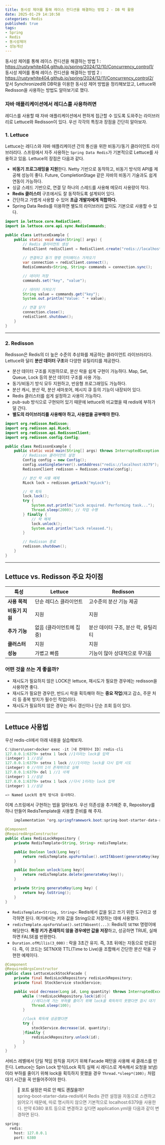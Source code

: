 ```yaml
---
title: 동시성 제어를 통해 레이스 컨디션을 해결하는 방법 2 - DB 락 활용       
date: 2025-01-29 14:10:58
categories: Redis        
published: true 
tags:
- Spring 
- Redis      
- 동시성제어   
- 성능개선       
---  
```



동시성 제어를 통해 레이스 컨디션을 해결하는 방법 1 :  
<https://rustywhite404.github.io/spring/2024/12/10/Concurrency_control1/>  
동시성 제어를 통해 레이스 컨디션을 해결하는 방법 2 :  
<https://rustywhite404.github.io/spring/2024/12/11/Concurrency_control2/>  
앞서 Synchronized와 DB락을 이용한 동시성 제어 방법을 정리해보았고, Lettuce와 Redisson을 사용하는 방법도 알아보기로 했다.   


### 자바 애플리케이션에서 레디스를 사용하려면

레디스를 사용할 때 자바 애플리케이션에서 편하게 접근할 수 있도록 도와주는 라이브러리로 Lettuce와 Redisson이 있다. 우선 각각의 특징과 장점을 간단히 알아보자. 

### 1. Lettuce

Lettuce는 레디스와 자바 애플리케이션 간의 통신을 위한 비동기/동기 클라이언트 라이브러리다. 스프링에서 자주 사용하는 `Spring Data Redis`가 기본적으로 Lettuce를 사용하고 있음. Lettuce의 장점은 다음과 같다. 

- **비동기 프로그래밍을 지원**한다. 
Netty 기반으로 동작하고, 비동기 방식의 API를 제공해 성능이 좋다. 
Future, CompletionStage 같은 자바의 비동기 기술과도 쉽게 연동이 가능하다.
- 싱글 스레드 기반으로, 연결 당 하나의 스레드를 사용해 메모리 사용량이 적다.
- **Redis 클러스터** 구조에서도 잘 동작하도록 설계되어 있다.
- 간단하고 가볍게 사용할 수 있어 **초급 개발자에게 적합하다.**
- Spring Data Redis를 이용하면 별도의 라이브러리 없이도 기본으로 사용할 수 있다.

```java
import io.lettuce.core.RedisClient;
import io.lettuce.core.api.sync.RedisCommands;

public class LettuceExample {
    public static void main(String[] args) {
        // Redis 클라이언트 생성
        RedisClient redisClient = RedisClient.create("redis://localhost:6379");
        
        // 연결하고 동기 명령 인터페이스 가져오기
        var connection = redisClient.connect();
        RedisCommands<String, String> commands = connection.sync();

        // 데이터 저장
        commands.set("key", "value");

        // 데이터 가져오기
        String value = commands.get("key");
        System.out.println("Value: " + value);

        // 연결 닫기
        connection.close();
        redisClient.shutdown();
    }
}
```

---

### 2. Redisson

Redisson은 Redis의 더 높은 수준의 추상화를 제공하는 클라이언트 라이브러리다. Lettuce와 달리 **분산 데이터 구조**와 다양한 유틸리티를 제공한다. 

- 분산 데이터 구조를 지원하므로, 분산 락을 쉽게 구현이 가능하다. 
Map, Set, Queue, Lock 등의 분산 데이터 구조를 사용 가능.
- 동기/비동기 방식 모두 지원하고, 반응형 프로그래밍도 가능하다.
- 분산 캐시, 분산 락, 분산 세마포어, 메시지 큐 등의 기능이 내장되어 있다.
- Redis 클러스터를 쉽게 설정하고 사용이 가능하다.
- pub-sub 방식으로 구현되어 있기 때문에 lettuce와 비교했을 때 redis에 부하가 덜 간다.
- **별도의 라이브러리를 사용해야 하고, 사용법을 공부해야 한다.**

```java
import org.redisson.Redisson;
import org.redisson.api.RLock;
import org.redisson.api.RedissonClient;
import org.redisson.config.Config;

public class RedissonExample {
    public static void main(String[] args) throws InterruptedException {
        // Redisson 클라이언트 설정
        Config config = new Config();
        config.useSingleServer().setAddress("redis://localhost:6379");
        RedissonClient redisson = Redisson.create(config);

        // 분산 락 사용 예제
        RLock lock = redisson.getLock("myLock");

        // 락 획득
        lock.lock();
        try {
            System.out.println("Lock acquired. Performing task...");
            Thread.sleep(2000); // 작업 수행
        } finally {
            // 락 해제
            lock.unlock();
            System.out.println("Lock released.");
        }

        // Redisson 종료
        redisson.shutdown();
    }
}

```

---

## **Lettuce vs. Redisson 주요 차이점**

| **특성** | **Lettuce** | **Redisson** |
| --- | --- | --- |
| **사용 목적** | 단순 레디스 클라이언트 | 고수준의 분산 기능 제공 |
| **비동기 지원** | 지원 | 지원 |
| **추가 기능** | 없음 (클라이언트에 집중) | 분산 데이터 구조, 분산 락, 유틸리티 |
| **클러스터** | 지원 | 지원 |
| **성능** | 가볍고 빠름 | 기능이 많아 상대적으로 무거움 |

### 어떤 것을 쓰는 게 좋을까?

- 재시도가 필요하지 않은 LOCK은 lettuce, 재시도가 필요한 경우에는 redisson을 사용하면 좋다.
- 재시도가 필요한 경우란, 반드시 락을 획득해야 하는 **중요 작업**(재고 감소, 주문 처리 등 중복 방지가 필수인 작업)이다.
- 재시도가 필요하지 않은 경우는 캐시 갱신이나 단순 조회 등이 있다.

---

## Lettuce 사용법

우선 redis-cli에서 아래 내용을 실습해보자. 

```java
C:\Users\user>docker exec -it [내 컨테이너 ID] redis-cli
127.0.0.1:6379> setnx 1 lock //1이라는 lock을 입력 
(integer) 1 //성공 
127.0.0.1:6379> setnx 1 lock ////1이라는 lock을 다시 입력 시도  
(integer) 0 //이미 1이 존재하므로 실패 
127.0.0.1:6379> del 1 //1 삭제 
(integer) 1 //성공 
127.0.0.1:6379> setnx 1 lock //다시 1이라는 lock 입력 
(integer) 1 //성공 

=> Named Lock의 동작 방식과 유사하다. 
```

이제 스프링에서 구현하는 법을 알아보자. 우선 의존성을 추가해준 후, Repository를 하나 만들어 RedisTemplate을 사용할 준비를 해 주자. 

```java
    implementation 'org.springframework.boot:spring-boot-starter-data-redis'
```

```java
@Component
@RequiredArgsConstructor
public class RedisLockRepository {
    private RedisTemplate<String, String> redisTemplate;

    public Boolean lock(Long key){
        return redisTemplate.opsForValue().setIfAbsent(generateKey(key), "lock", Duration.ofMillis(3_000));
    }

    public Boolean unlock(Long key){
        return redisTemplate.delete(generateKey(key));
    }

    private String generateKey(Long key) {
        return key.toString();
    }
}
```

- `RedisTemplate<String, String>`: Redis에서 값을 읽고 쓰기 위한 도구라고 생각하면 된다. 여기에서는 키와 값을 String으로 저장하는 데에 사용했다.
- `redisTemplate.opsForValue().setIfAbsent(...)`: Redis의 `SETNX` 명령어에 해당한다. **특정 키가 존재하지 않을 경우에만 값을 저장**하고, 성공하면 TRUE, 실패하면 FALSE를 반환한다.
- `Duration.ofMillis(3_000)` : 락을 3초간 유지. 즉, 3초 뒤에는 자동으로 만료된다. 
즉, 이 코드는 SETNX와 TTL(Time to Live)을 조합해서 간단한 분산 락을 구현한 예제이다.

```java
@Component
@RequiredArgsConstructor
public class LettuceLockStockFacade {
    private final RedisLockRepository redisLockRepository;
    private final StockService stockService;

    public void decrease(Long id, Long quantity) throws InterruptedException {
        while (!redisLockRepository.lock(id)){
            //레디스에 가는 부하를 줄이기 위해 lock을 획득하지 못했다면 잠시 대기
            Thread.sleep(100);
        }

        //lock 획득에 성공했다면
        try {
            stockService.decrease(id, quantity);
        }finally {
            redisLockRepository.unlock(id);
        }
    }
}
```

서비스 레벨에서 단일 책임 원칙을 지키기 위해 Facade 패턴을 사용해 새 클래스를 만든다. Lettuce는 Spin Lock 방식(Lock 획득 실패 시 레디스로 계속해서 요청을 보냄)이라 부하를 줄이기 위해 lock을 획득하지 못했을 경우 `Thread.*sleep*(100);` 처럼 대기 시간을 꼭 만들어주어야 한다. 


> 📌
**포트 설정은 따로 안 해도 괜찮을까?**  
spring-boot-starter-data-redis에서 Redis 관련 설정을 자동으로 스캔하고 읽어오기 때문에, 따로 명시하지 않으면 기본적으로 localhost:6379을 사용한다. 만약 6380 포트 등으로 변경하고 싶다면 application.yml을 다음과 같이 변경하면 된다. 

```java
spring:
  redis:
    host: 127.0.0.1
    port: 6380
```